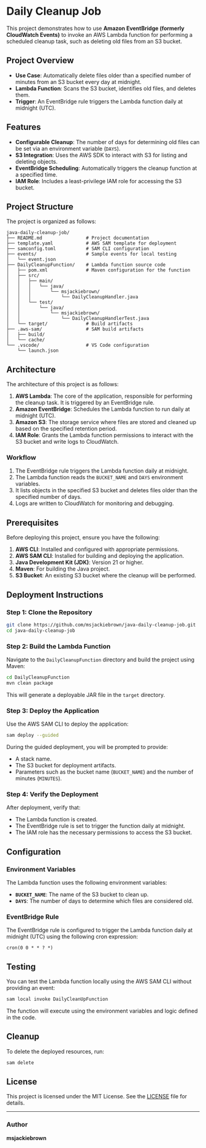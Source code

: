 # Daily Cleanup Job

This project demonstrates how to use **Amazon EventBridge (formerly CloudWatch Events)** to invoke an AWS Lambda function for performing a scheduled cleanup task, such as deleting old files from an S3 bucket.

## Project Overview

- **Use Case**: Automatically delete files older than a specified number of minutes from an S3 bucket every day at midnight.
- **Lambda Function**: Scans the S3 bucket, identifies old files, and deletes them.
- **Trigger**: An EventBridge rule triggers the Lambda function daily at midnight (UTC).

## Features

- **Configurable Cleanup**: The number of days for determining old files can be set via an environment variable (`DAYS`).
- **S3 Integration**: Uses the AWS SDK to interact with S3 for listing and deleting objects.
- **EventBridge Scheduling**: Automatically triggers the cleanup function at a specified time.
- **IAM Role**: Includes a least-privilege IAM role for accessing the S3 bucket.

## Project Structure

The project is organized as follows:

```
java-daily-cleanup-job/
├── README.md                # Project documentation
├── template.yaml            # AWS SAM template for deployment
├── samconfig.toml           # SAM CLI configuration
├── events/                  # Sample events for local testing
│   └── event.json
├── DailyCleanupFunction/    # Lambda function source code
│   ├── pom.xml              # Maven configuration for the function
│   ├── src/
│   │   ├── main/
│   │   │   └── java/
│   │   │       └── msjackiebrown/
│   │   │           └── DailyCleanupHandler.java
│   │   └── test/
│   │       └── java/
│   │           └── msjackiebrown/
│   │               └── DailyCleanupHandlerTest.java
│   └── target/              # Build artifacts
├── .aws-sam/                # SAM build artifacts
│   ├── build/
│   └── cache/
└── .vscode/                 # VS Code configuration
    └── launch.json
```

## Architecture

The architecture of this project is as follows:

1. **AWS Lambda**: The core of the application, responsible for performing the cleanup task. It is triggered by an EventBridge rule.
2. **Amazon EventBridge**: Schedules the Lambda function to run daily at midnight (UTC).
3. **Amazon S3**: The storage service where files are stored and cleaned up based on the specified retention period.
4. **IAM Role**: Grants the Lambda function permissions to interact with the S3 bucket and write logs to CloudWatch.

### Workflow

1. The EventBridge rule triggers the Lambda function daily at midnight.
2. The Lambda function reads the `BUCKET_NAME` and `DAYS` environment variables.
3. It lists objects in the specified S3 bucket and deletes files older than the specified number of days.
4. Logs are written to CloudWatch for monitoring and debugging.

## Prerequisites

Before deploying this project, ensure you have the following:

1. **AWS CLI**: Installed and configured with appropriate permissions.
2. **AWS SAM CLI**: Installed for building and deploying the application.
3. **Java Development Kit (JDK)**: Version 21 or higher.
4. **Maven**: For building the Java project.
5. **S3 Bucket**: An existing S3 bucket where the cleanup will be performed.

## Deployment Instructions

### Step 1: Clone the Repository
```bash
git clone https://github.com/msjackiebrown/java-daily-cleanup-job.git
cd java-daily-cleanup-job
```

### Step 2: Build the Lambda Function
Navigate to the `DailyCleanupFunction` directory and build the project using Maven:
```bash
cd DailyCleanupFunction
mvn clean package
```

This will generate a deployable JAR file in the `target` directory.

### Step 3: Deploy the Application
Use the AWS SAM CLI to deploy the application:
```bash
sam deploy --guided
```

During the guided deployment, you will be prompted to provide:
- A stack name.
- The S3 bucket for deployment artifacts.
- Parameters such as the bucket name (`BUCKET_NAME`) and the number of minutes (`MINUTES`).

### Step 4: Verify the Deployment
After deployment, verify that:
- The Lambda function is created.
- The EventBridge rule is set to trigger the function daily at midnight.
- The IAM role has the necessary permissions to access the S3 bucket.

## Configuration

### Environment Variables
The Lambda function uses the following environment variables:
- **`BUCKET_NAME`**: The name of the S3 bucket to clean up.
- **`DAYS`**: The number of days to determine which files are considered old.

### EventBridge Rule
The EventBridge rule is configured to trigger the Lambda function daily at midnight (UTC) using the following cron expression:
```cron
cron(0 0 * * ? *)
```

## Testing

You can test the Lambda function locally using the AWS SAM CLI without providing an event:
```bash
sam local invoke DailyCleanUpFunction
```

The function will execute using the environment variables and logic defined in the code.

## Cleanup

To delete the deployed resources, run:
```bash
sam delete
```

## License

This project is licensed under the MIT License. See the [LICENSE](LICENSE) file for details.

---

### Author
**msjackiebrown**

